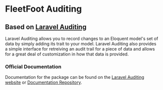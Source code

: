 # FleetFoot Auditing  
## Based on [Laravel Auditing](https://github.com/owen-it/laravel-auditing)


Laravel Auditing allows you to record changes to an Eloquent model's set of data by simply adding its trait to your model. Laravel Auditing also provides a simple interface for retreiving an audit trail for a piece of data and allows for a great deal of customization in how that data is provided.

### Official Documentation

Documentation for the package can be found on the [Laravel Auditing website](http://www.laravel-auditing.com) or [Documentation Repository](https://github.com/owen-it/laravel-auditing-doc/blob/2.4/README.md).